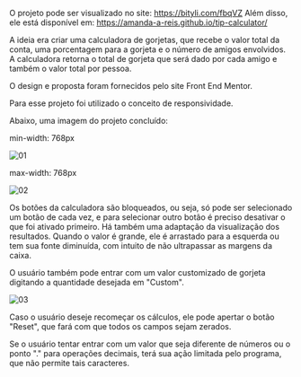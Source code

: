 O projeto pode ser visualizado no site: https://bityli.com/fbqVZ
Além disso, ele está disponível em: https://amanda-a-reis.github.io/tip-calculator/

A ideia era criar uma calculadora de gorjetas, que recebe o valor total da conta, uma porcentagem para a gorjeta e o número de amigos envolvidos.
A calculadora retorna o total de gorjeta que será dado por cada amigo e também o valor total por pessoa.

O design e proposta foram fornecidos pelo site Front End Mentor.

Para esse projeto foi utilizado o conceito de responsividade.

Abaixo, uma imagem do projeto concluído:

min-width: 768px

![01](https://user-images.githubusercontent.com/92919925/156383157-75576ef0-b021-43bf-92df-8f308ea6f017.png)

max-width: 768px

![02](https://user-images.githubusercontent.com/92919925/156383510-93b57839-3d55-4910-8778-686959f9b78e.png)

Os botões da calculadora são bloqueados, ou seja, só pode ser selecionado um botão de cada vez, e para selecionar outro botão é preciso desativar o que foi ativado primeiro.
Há também uma adaptação da visualização dos resultados. Quando o valor é grande, ele é arrastado para a esquerda ou tem sua fonte diminuída, com intuito de não ultrapassar as margens da caixa.

O usuário também pode entrar com um valor customizado de gorjeta digitando a quantidade desejada em "Custom".

![03](https://user-images.githubusercontent.com/92919925/156384060-8e440d2b-3dae-408b-9b90-61c0e00eb3ca.png)

Caso o usuário deseje recomeçar os cálculos, ele pode apertar o botão "Reset", que fará com que todos os campos sejam zerados.

Se o usuário tentar entrar com um valor que seja diferente de números ou o ponto "." para operações decimais, terá sua ação limitada pelo programa, que não permite tais caracteres.
